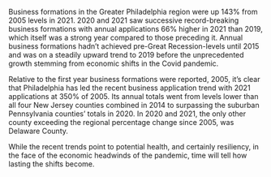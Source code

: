 Business formations in the Greater Philadelphia region were up 143% from 2005 levels in 2021.  2020 and 2021 saw successive record-breaking business formations with annual applications 66% higher in 2021 than 2019, which itself was a strong year compared to those preceding it. Annual business formations hadn’t achieved pre-Great Recession-levels until 2015 and was on a steadily upward trend to 2019 before the unprecedented growth stemming from economic shifts in the Covid pandemic.

Relative to the first year business formations were reported, 2005, it’s clear that Philadelphia has led the recent business application trend with 2021 applications at 350% of 2005. Its annual totals went from levels lower than all four New Jersey counties combined in 2014 to surpassing the suburban Pennsylvania counties’ totals in 2020.  In 2020 and 2021, the only other county exceeding the regional percentage change since 2005, was Delaware County.

While the recent trends point to potential health, and certainly resiliency, in the face of the economic headwinds of the pandemic, time will tell how lasting the shifts become.